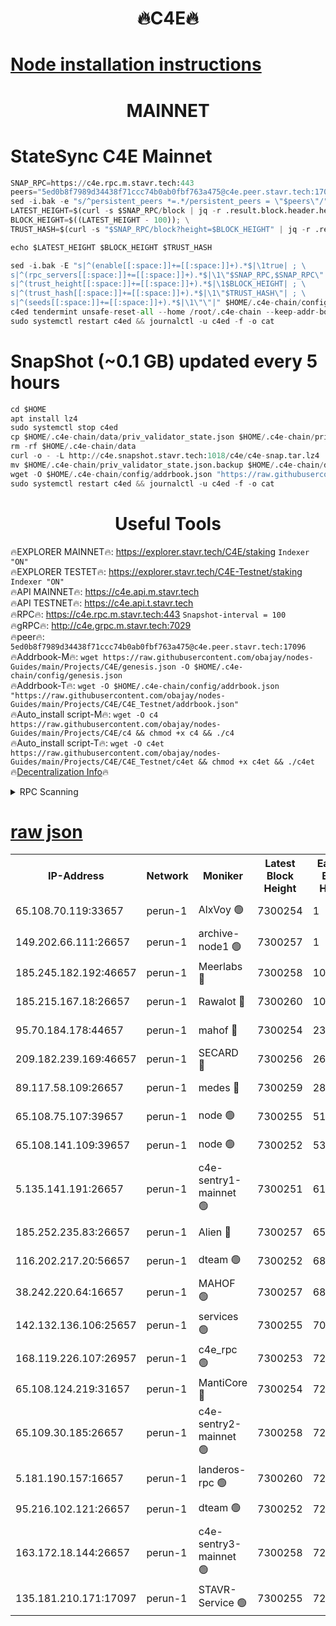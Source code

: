 <h1 align="center"> 🔥C4E🔥</h1>

[Node installation instructions](https://github.com/obajay/nodes-Guides/tree/main/Projects/C4E)
=

<h1 align="center"> MAINNET</h1>

# StateSync C4E Mainnet
```python
SNAP_RPC=https://c4e.rpc.m.stavr.tech:443
peers="5ed0b8f7989d34438f71ccc74b0ab0fbf763a475@c4e.peer.stavr.tech:17096"
sed -i.bak -e "s/^persistent_peers *=.*/persistent_peers = \"$peers\"/" $HOME/.c4e-chain/config/config.toml
LATEST_HEIGHT=$(curl -s $SNAP_RPC/block | jq -r .result.block.header.height); \
BLOCK_HEIGHT=$((LATEST_HEIGHT - 100)); \
TRUST_HASH=$(curl -s "$SNAP_RPC/block?height=$BLOCK_HEIGHT" | jq -r .result.block_id.hash)

echo $LATEST_HEIGHT $BLOCK_HEIGHT $TRUST_HASH

sed -i.bak -E "s|^(enable[[:space:]]+=[[:space:]]+).*$|\1true| ; \
s|^(rpc_servers[[:space:]]+=[[:space:]]+).*$|\1\"$SNAP_RPC,$SNAP_RPC\"| ; \
s|^(trust_height[[:space:]]+=[[:space:]]+).*$|\1$BLOCK_HEIGHT| ; \
s|^(trust_hash[[:space:]]+=[[:space:]]+).*$|\1\"$TRUST_HASH\"| ; \
s|^(seeds[[:space:]]+=[[:space:]]+).*$|\1\"\"|" $HOME/.c4e-chain/config/config.toml
c4ed tendermint unsafe-reset-all --home /root/.c4e-chain --keep-addr-book
sudo systemctl restart c4ed && journalctl -u c4ed -f -o cat
```
# SnapShot (~0.1 GB) updated every 5 hours
```python
cd $HOME
apt install lz4
sudo systemctl stop c4ed
cp $HOME/.c4e-chain/data/priv_validator_state.json $HOME/.c4e-chain/priv_validator_state.json.backup
rm -rf $HOME/.c4e-chain/data
curl -o - -L http://c4e.snapshot.stavr.tech:1018/c4e/c4e-snap.tar.lz4 | lz4 -c -d - | tar -x -C $HOME/.c4e-chain --strip-components 2
mv $HOME/.c4e-chain/priv_validator_state.json.backup $HOME/.c4e-chain/data/priv_validator_state.json
wget -O $HOME/.c4e-chain/config/addrbook.json "https://raw.githubusercontent.com/obajay/nodes-Guides/main/Projects/C4E/addrbook.json"
sudo systemctl restart c4ed && journalctl -u c4ed -f -o cat
```
 <h1 align="center"> Useful Tools</h1>

🔥EXPLORER MAINNET🔥:  https://explorer.stavr.tech/C4E/staking            `Indexer "ON"` \
🔥EXPLORER TESTET🔥:   https://explorer.stavr.tech/C4E-Testnet/staking     `Indexer "ON"` \
🔥API MAINNET🔥:       https://c4e.api.m.stavr.tech \
🔥API TESTNET🔥:       https://c4e.api.t.stavr.tech \
🔥RPC🔥:               https://c4e.rpc.m.stavr.tech:443                  `Snapshot-interval = 100` \
🔥gRPC🔥:              http://c4e.grpc.m.stavr.tech:7029 \
🔥peer🔥:              `5ed0b8f7989d34438f71ccc74b0ab0fbf763a475@c4e.peer.stavr.tech:17096` \
🔥Addrbook-M🔥:    ```wget https://raw.githubusercontent.com/obajay/nodes-Guides/main/Projects/C4E/genesis.json -O $HOME/.c4e-chain/config/genesis.json``` \
🔥Addrbook-T🔥:    ```wget -O $HOME/.c4e-chain/config/addrbook.json "https://raw.githubusercontent.com/obajay/nodes-Guides/main/Projects/C4E/C4E_Testnet/addrbook.json"``` \
🔥Auto_install script-M🔥: ```wget -O c4 https://raw.githubusercontent.com/obajay/nodes-Guides/main/Projects/C4E/c4 && chmod +x c4 && ./c4``` \
🔥Auto_install script-T🔥: ```wget -O c4et https://raw.githubusercontent.com/obajay/nodes-Guides/main/Projects/C4E/C4E_Testnet/c4et && chmod +x c4et && ./c4et``` \
🔥[Decentralization Info](https://github.com/obajay/StateSync-snapshots/tree/main/Projects/C4E/Decentralization)🔥




<details>
<summary>RPC Scanning</summary>

<h2 align="center"> We scan nodes in real time every 4 hours. And we provide the final result of RPC endpoints.
We cannot influence the operation of these nodes in any way. </h2>


```python
If Voting Power is higher than 0 --> then the Node is a validator of the network and may be subject to attack and be a potential threat to the chain.
```
```python
We marked such validators with a red symbol
```

</details>

[raw json](https://rpc-check.c4e.stavr.tech/c4e/rpc-c4e-result.json)
=



<table><tr><th>IP-Address</th><th>Network</th><th>Moniker</th><th>Latest Block Height</th><th>Earliest Block Height</th><th>Catching Up</th><th>Tx Index</th><th>Voting Power</th><th>Scan Time</th></tr><tr><td>65.108.70.119:33657</td><td>perun-1</td><td>AlxVoy 🟢</td><td>7300254</td><td>1</td><td>False</td><td>on</td><td>0</td><td>2024-02-23T12:31:38.344544006UTC</td></tr><tr><td>149.202.66.111:26657</td><td>perun-1</td><td>archive-node1 🟢</td><td>7300257</td><td>1</td><td>False</td><td>on</td><td>0</td><td>2024-02-23T12:31:55.148929535UTC</td></tr><tr><td>185.245.182.192:46657</td><td>perun-1</td><td>Meerlabs 🔴</td><td>7300258</td><td>1051501</td><td>False</td><td>on</td><td>344603</td><td>2024-02-23T12:32:02.382170012UTC</td></tr><tr><td>185.215.167.18:26657</td><td>perun-1</td><td>Rawalot 🔴</td><td>7300260</td><td>1090501</td><td>False</td><td>on</td><td>450091</td><td>2024-02-23T12:32:13.975406250UTC</td></tr><tr><td>95.70.184.178:44657</td><td>perun-1</td><td>mahof 🔴</td><td>7300254</td><td>2342001</td><td>False</td><td>off</td><td>1356388</td><td>2024-02-23T12:31:37.930733077UTC</td></tr><tr><td>209.182.239.169:46657</td><td>perun-1</td><td>SECARD 🔴</td><td>7300256</td><td>2616101</td><td>False</td><td>off</td><td>749307</td><td>2024-02-23T12:31:50.319558019UTC</td></tr><tr><td>89.117.58.109:26657</td><td>perun-1</td><td>medes 🔴</td><td>7300259</td><td>2826001</td><td>False</td><td>off</td><td>890972</td><td>2024-02-23T12:32:09.184770902UTC</td></tr><tr><td>65.108.75.107:39657</td><td>perun-1</td><td>node 🟢</td><td>7300255</td><td>5198801</td><td>False</td><td>on</td><td>0</td><td>2024-02-23T12:31:41.504823704UTC</td></tr><tr><td>65.108.141.109:39657</td><td>perun-1</td><td>node 🟢</td><td>7300252</td><td>5303301</td><td>False</td><td>on</td><td>0</td><td>2024-02-23T12:31:26.433484558UTC</td></tr><tr><td>5.135.141.191:26657</td><td>perun-1</td><td>c4e-sentry1-mainnet 🟢</td><td>7300251</td><td>6198001</td><td>False</td><td>on</td><td>0</td><td>2024-02-23T12:31:22.872053895UTC</td></tr><tr><td>185.252.235.83:26657</td><td>perun-1</td><td>Alien 🔴</td><td>7300257</td><td>6502501</td><td>False</td><td>on</td><td>648209</td><td>2024-02-23T12:31:55.474922188UTC</td></tr><tr><td>116.202.217.20:56657</td><td>perun-1</td><td>dteam 🟢</td><td>7300252</td><td>6800901</td><td>False</td><td>on</td><td>0</td><td>2024-02-23T12:31:23.210704609UTC</td></tr><tr><td>38.242.220.64:16657</td><td>perun-1</td><td>MAHOF 🟢</td><td>7300257</td><td>6885501</td><td>False</td><td>on</td><td>0</td><td>2024-02-23T12:31:52.678333945UTC</td></tr><tr><td>142.132.136.106:25657</td><td>perun-1</td><td>services 🟢</td><td>7300255</td><td>7012001</td><td>False</td><td>on</td><td>0</td><td>2024-02-23T12:31:41.111827228UTC</td></tr><tr><td>168.119.226.107:26957</td><td>perun-1</td><td>c4e_rpc 🟢</td><td>7300253</td><td>7200253</td><td>False</td><td>on</td><td>0</td><td>2024-02-23T12:31:30.878894983UTC</td></tr><tr><td>65.108.124.219:31657</td><td>perun-1</td><td>MantiCore 🔴</td><td>7300254</td><td>7200254</td><td>False</td><td>off</td><td>729576</td><td>2024-02-23T12:31:37.412035789UTC</td></tr><tr><td>65.109.30.185:26657</td><td>perun-1</td><td>c4e-sentry2-mainnet 🟢</td><td>7300258</td><td>7284001</td><td>False</td><td>on</td><td>0</td><td>2024-02-23T12:32:02.041534386UTC</td></tr><tr><td>5.181.190.157:16657</td><td>perun-1</td><td>landeros-rpc 🟢</td><td>7300260</td><td>7294501</td><td>False</td><td>on</td><td>0</td><td>2024-02-23T12:32:13.642034003UTC</td></tr><tr><td>95.216.102.121:26657</td><td>perun-1</td><td>dteam 🟢</td><td>7300252</td><td>7297001</td><td>False</td><td>on</td><td>0</td><td>2024-02-23T12:31:23.633533077UTC</td></tr><tr><td>163.172.18.144:26657</td><td>perun-1</td><td>c4e-sentry3-mainnet 🟢</td><td>7300258</td><td>7297001</td><td>False</td><td>on</td><td>0</td><td>2024-02-23T12:32:02.684570732UTC</td></tr><tr><td>135.181.210.171:17097</td><td>perun-1</td><td>STAVR-Service 🟢</td><td>7300255</td><td>7299001</td><td>False</td><td>on</td><td>0</td><td>2024-02-23T12:31:41.874871012UTC</td></tr></table>

